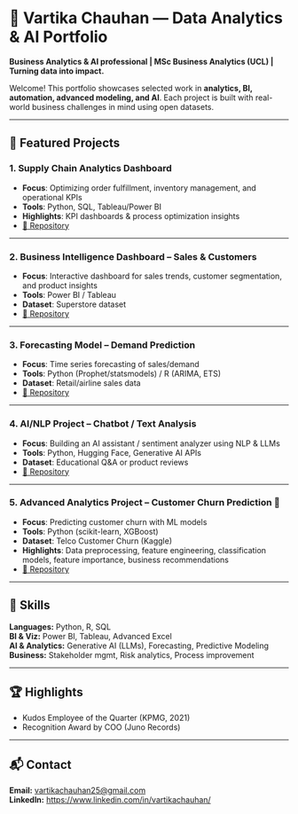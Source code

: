 # 🌟 Vartika Chauhan — Data Analytics & AI Portfolio

**Business Analytics & AI professional | MSc Business Analytics (UCL) | Turning data into impact.**

Welcome! This portfolio showcases selected work in **analytics, BI, automation, advanced modeling, and AI**. Each project is built with real-world business challenges in mind using open datasets.

---

## 🔹 Featured Projects

### 1. Supply Chain Analytics Dashboard
- **Focus**: Optimizing order fulfillment, inventory management, and operational KPIs  
- **Tools**: Python, SQL, Tableau/Power BI  
- **Highlights**: KPI dashboards & process optimization insights  
- [📂 Repository](#)

---

### 2. Business Intelligence Dashboard – Sales & Customers
- **Focus**: Interactive dashboard for sales trends, customer segmentation, and product insights  
- **Tools**: Power BI / Tableau  
- **Dataset**: Superstore dataset  
- [📂 Repository](#)

---

### 3. Forecasting Model – Demand Prediction
- **Focus**: Time series forecasting of sales/demand  
- **Tools**: Python (Prophet/statsmodels) / R (ARIMA, ETS)  
- **Dataset**: Retail/airline sales data  
- [📂 Repository](#)

---

### 4. AI/NLP Project – Chatbot / Text Analysis
- **Focus**: Building an AI assistant / sentiment analyzer using NLP & LLMs  
- **Tools**: Python, Hugging Face, Generative AI APIs  
- **Dataset**: Educational Q&A or product reviews  
- [📂 Repository](#)

---

### 5. Advanced Analytics Project – Customer Churn Prediction 🧠
- **Focus**: Predicting customer churn with ML models  
- **Tools**: Python (scikit-learn, XGBoost)  
- **Dataset**: Telco Customer Churn (Kaggle)  
- **Highlights**: Data preprocessing, feature engineering, classification models, feature importance, business recommendations  
- [📂 Repository](#)

---

## 🧰 Skills
**Languages:** Python, R, SQL  
**BI & Viz:** Power BI, Tableau, Advanced Excel  
**AI & Analytics:** Generative AI (LLMs), Forecasting, Predictive Modeling  
**Business:** Stakeholder mgmt, Risk analytics, Process improvement

---

## 🏆 Highlights
- Kudos Employee of the Quarter (KPMG, 2021)  
- Recognition Award by COO (Juno Records)

---

## 📬 Contact
**Email:** vartikachauhan25@gmail.com  
**LinkedIn:** https://www.linkedin.com/in/vartikachauhan/
